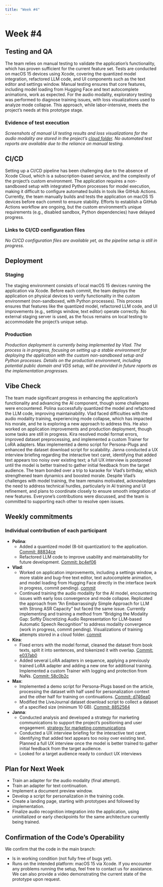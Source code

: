 ```yaml
---
title: "Week #4"
---
```


# **Week #4**

## Testing and QA

The team relies on manual testing to validate the application’s functionality, which has proven sufficient for the current feature set. Tests are conducted on macOS 15 devices using Xcode, covering the quantized model integration, refactored LLM code, and UI components such as the text editor and settings window. Manual testing ensures that core features, including model loading from Hugging Face and text autocomplete animations, work as expected. For the audio modality, exploratory testing was performed to diagnose training issues, with loss visualizations used to analyze mode collapse. This approach, while labor-intensive, meets the project’s needs at this prototype stage.

### Evidence of test execution

*Screenshots of manual UI testing results and loss visualizations for the audio modality are stored in the project’s [cloud folder](https://disk.yandex.ru/d/kFXGfXGUAn55mg). No automated test reports are available due to the reliance on manual testing.*


## CI/CD

Setting up a CI/CD pipeline has been challenging due to the absence of Xcode Cloud, which is a subscription-based service, and the complexity of the project’s custom environment. The application requires a non-sandboxed setup with integrated Python processes for model execution, making it difficult to configure automated builds in tools like GitHub Actions. Currently, the team manually builds and tests the application on macOS 15 devices before each commit to ensure stability. Efforts to establish a GitHub Actions workflow are ongoing, but the custom environment’s unique requirements (e.g., disabled sandbox, Python dependencies) have delayed progress.

### Links to CI/CD configuration files

*No CI/CD configuration files are available yet, as the pipeline setup is still in progress.*

## Deployment

### Staging

The staging environment consists of local macOS 15 devices running the application via Xcode. Before each commit, the team deploys the application on physical devices to verify functionality in the custom environment (non-sandboxed, with Python processes). This process ensures that features like the quantized model, refactored LLM code, and UI improvements (e.g., settings window, text editor) operate correctly. No external staging server is used, as the focus remains on local testing to accommodate the project’s unique setup.

### Production

*Production deployment is currently being implemented by Vlad. The process is in progress, focusing on setting up a stable environment for deploying the application with the custom non-sandboxed setup and Python processes. Details on the production environment, including potential public domain and VDS setup, will be provided in future reports as the implementation progresses.*

## Vibe Check

The team made significant progress in enhancing the application’s functionality and advancing the AI component, though some challenges were encountered. Polina successfully quantized the model and refactored the LLM code, improving maintainability. Vlad faced difficulties with the audio modality training, experiencing mode collapse, which has impacted his morale, and he is exploring a new approach to address this. He also worked on application improvements and production deployment, though some tasks are still in progress. Kira resolved model format errors, improved dataset preprocessing, and implemented a custom Trainer for LoRA adapters. Max implemented a demo script for Persona-Plugs and enhanced the dataset download script for scalability. Janna conducted a UX interview briefing regarding the interactive text caret, identifying that added text appears too noisy over existing text; a full UX interview is postponed until the model is better trained to gather initial feedback from the target audience. The team bonded over a trip to karaoke for Vlad’s birthday, which strengthened team dynamics and boosted morale. Despite Vlad’s challenges with model training, the team remains motivated, acknowledges the need to address technical hurdles, particularly in AI training and UI refinement, and plans to coordinate closely to ensure smooth integration of new features. Everyone’s contributions were discussed, and the team is committed to supporting each other to resolve open issues.

## Weekly commitments

### Individual contribution of each participant

- **Polina**:
  - Added a quantized model (8-bit quantization) to the application. [Commit: 88834ce](https://github.com/vladkalinichencko/Killah-Prototype/commit/88834ce6517ed24588b395803f02cdeab2a002da)
  - Refactored LLM code to improve usability and maintainability for future development. [Commit: bc4ef06](https://github.com/vladkalinichencko/Killah-Prototype/commit/bc4ef0602218b5301f8af717bc1f6cddc5a12b0d)
- **Vlad**:
  - Worked on application improvements, including a settings window, a more stable and bug-free text editor, text autocomplete animation, and model loading from Hugging Face directly in the interface (work in progress, commit pending). [commit](https://github.com/vladkalinichencko/Killah-Prototype/commit/8d9fd11808224ce82875bb7916fc5f2a11b24ff9)
  - Continued training the audio modality for the AI model, encountering issues with early loss convergence and mode collapse. Replicated the approach from “An Embarrassingly Simple Approach for LLM with Strong ASR Capacity” but faced the same issue. Currently implementing and training a method from “Bridging the Modality Gap: Softly Discretizing Audio Representation for LLM-based Automatic Speech Recognition” to address modality convergence (work in progress, commit pending). Visualizations of training attempts stored in a cloud folder. [commit](https://github.com/vladkalinichencko/Killah-Prototype/commit/629eb566128a78d4b35a03c1d51e8022016c7a9e)
- **Kira**:
  - Fixed errors with the model format, cleaned the dataset from book texts, split it into sentences, and tokenized it with overlap. [Commit: e037ab0](https://github.com/vladkalinichencko/Killah-Prototype/commit/e037ab0734134b6aa40cb624b31f17cb7f70b7c1)
  - Added several LoRA adapters in sequence, applying a previously trained LoRA adapter and adding a new one for additional training. Implemented a custom Trainer with logging and protection from NaNs. [Commit: 58c0b2c](https://github.com/vladkalinichencko/Killah-Prototype/commit/58c0b2c7ab8a9a0cfcfb76cdae1cd098c4d1ac4e)
- **Max**:
  - Implemented a demo script for Persona-Plugs based on the article, processing the dataset with half used for personalization context and the other half for training on continuations. [Commit: d746ea0](https://github.com/vladkalinichencko/Killah-Prototype/commit/d746ea0335a4f62ca4ae061e8b9e18cdf8610558)
  - Modified the LiveJournal dataset download script to collect a dataset of a specified size (minimum 10 GB). [Commit: 8852564](https://github.com/vladkalinichencko/Killah-Prototype/commit/8852564df825a964ff43718e25e9338071eca419)
- **Janna**:
  - Conducted analysis and developed a strategy for marketing communications to support the project’s positioning and user engagement. [strategy for marketing communications](https://disk.yandex.ru/d/kFXGfXGUAn55mg)
  - Conducted a UX interview briefing for the interactive text caret, identifying that added text appears too noisy over existing text. Planned a full UX interview once the model is better trained to gather initial feedback from the target audience.
  - Looked for a target audience ready to conduct UX interviews

  

## Plan for Next Week

- Train an adapter for the audio modality (final attempt).
- Train an adapter for text continuation.
- Implement a document preview window.
- Develop a script for personalization in the training code.
- Create a landing page, starting with prototypes and followed by implementation.
- Finalize audio recognition integration into the application, using uninitialized or early checkpoints for the same architecture currently being trained.

## Confirmation of the Code’s Operability

We confirm that the code in the main branch:
- Is in working condition (not fully free of bugs yet).
- Runs on the intended platform: macOS 15 via Xcode.
If you encounter any problems running the setup, feel free to contact us for assistance. We can also provide a video demonstrating the current state of the prototype upon request.
